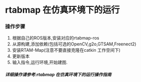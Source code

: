 # rtabmap 在仿真环境下的运行

### 操作步骤
1. 根据自己的ROS版本,安装对应的rtabmap-ros
2. 从源构建,添加依赖(包括可选的OpenCV,g2o,GTSAM,Freenect2)
3. 安装RTAM-Map(注意不要直接克隆在catkin 工作空间下)
4. 更新版本
5. 输入指令,运行环境,开始建图.

##### 详细操作请参考:rtabmap 在仿真环境下的运行操作指南